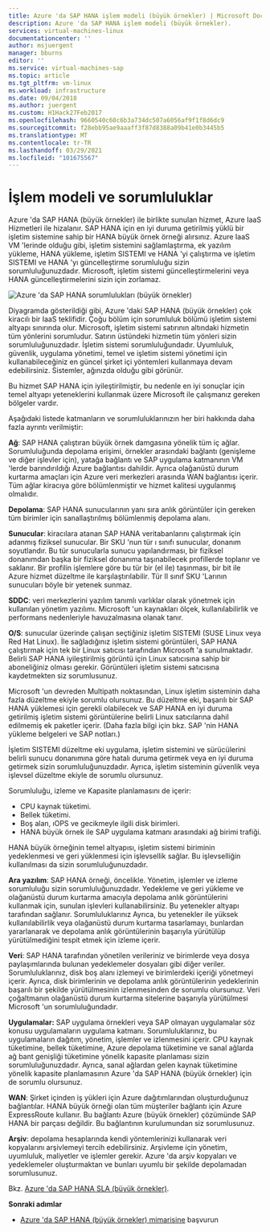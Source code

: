 ```yaml
---
title: Azure 'da SAP HANA işlem modeli (büyük örnekler) | Microsoft Docs
description: Azure 'da SAP HANA işlem modeli (büyük örnekler).
services: virtual-machines-linux
documentationcenter: ''
author: msjuergent
manager: bburns
editor: ''
ms.service: virtual-machines-sap
ms.topic: article
ms.tgt_pltfrm: vm-linux
ms.workload: infrastructure
ms.date: 09/04/2018
ms.author: juergent
ms.custom: H1Hack27Feb2017
ms.openlocfilehash: 9660540c60c6b3a734dc507a6056af9f1f8d6dc9
ms.sourcegitcommit: f28ebb95ae9aaaff3f87d8388a09b41e0b3445b5
ms.translationtype: MT
ms.contentlocale: tr-TR
ms.lasthandoff: 03/29/2021
ms.locfileid: "101675567"
---
```

# <a name="operations-model-and-responsibilities"></a>İşlem modeli ve sorumluluklar

Azure 'da SAP HANA (büyük örnekler) ile birlikte sunulan hizmet, Azure IaaS Hizmetleri ile hizalanır. SAP HANA için en iyi duruma getirilmiş yüklü bir işletim sistemine sahip bir HANA büyük örnek örneği alırsınız. Azure IaaS VM 'lerinde olduğu gibi, işletim sistemini sağlamlaştırma, ek yazılım yükleme, HANA yükleme, işletim SISTEMI ve HANA 'yi çalıştırma ve işletim SISTEMI ve HANA 'yı güncelleştirme sorumluluğu sizin sorumluluğunuzdadır. Microsoft, işletim sistemi güncelleştirmelerini veya HANA güncelleştirmelerini sizin için zorlamaz.

![Azure 'da SAP HANA sorumlulukları (büyük örnekler)](./media/hana-overview-architecture/image2-responsibilities.png)

Diyagramda gösterildiği gibi, Azure 'daki SAP HANA (büyük örnekler) çok kiracılı bir IaaS teklifidir. Çoğu bölüm için sorumluluk bölümü işletim sistemi altyapı sınırında olur. Microsoft, işletim sistemi satırının altındaki hizmetin tüm yönlerini sorumludur. Satırın üstündeki hizmetin tüm yönleri sizin sorumluluğunuzdadır. İşletim sistemi sorumluluğundadır. Uyumluluk, güvenlik, uygulama yönetimi, temel ve işletim sistemi yönetimi için kullanabileceğiniz en güncel şirket içi yöntemleri kullanmaya devam edebilirsiniz. Sistemler, ağınızda olduğu gibi görünür.

Bu hizmet SAP HANA için iyileştirilmiştir, bu nedenle en iyi sonuçlar için temel altyapı yeteneklerini kullanmak üzere Microsoft ile çalışmanız gereken bölgeler vardır.

Aşağıdaki listede katmanların ve sorumluluklarınızın her biri hakkında daha fazla ayrıntı verilmiştir:

**Ağ**: SAP HANA çalıştıran büyük örnek damgasına yönelik tüm iç ağlar. Sorumluluğunda depolama erişimi, örnekler arasındaki bağlantı (genişleme ve diğer işlevler için), yatağa bağlantı ve SAP uygulama katmanının VM 'lerde barındırıldığı Azure bağlantısı dahildir. Ayrıca olağanüstü durum kurtarma amaçları için Azure veri merkezleri arasında WAN bağlantısı içerir. Tüm ağlar kiracıya göre bölümlenmiştir ve hizmet kalitesi uygulanmış olmalıdır.

**Depolama**: SAP HANA sunucularının yanı sıra anlık görüntüler için gereken tüm birimler için sanallaştırılmış bölümlenmiş depolama alanı. 

**Sunucular**: kiracılara atanan SAP HANA veritabanlarını çalıştırmak için adanmış fiziksel sunucular. Bir SKU 'nun tür ı sınıfı sunucular, donanım soyutlandır. Bu tür sunucularla sunucu yapılandırması, bir fiziksel donanımdan başka bir fiziksel donanıma taşınabilecek profillerde toplanır ve saklanır. Bir profilin işlemlere göre bu tür bir (el ile) taşınması, bir bit ile Azure hizmet düzeltme ile karşılaştırılabilir. Tür II sınıf SKU 'Larının sunucuları böyle bir yetenek sunmaz.

**SDDC**: veri merkezlerini yazılım tanımlı varlıklar olarak yönetmek için kullanılan yönetim yazılımı. Microsoft 'un kaynakları ölçek, kullanılabilirlik ve performans nedenleriyle havuzalmasına olanak tanır.

**O/S**: sunucular üzerinde çalışan seçtiğiniz işletim SISTEMI (SUSE Linux veya Red Hat Linux). İle sağladığınız işletim sistemi görüntüleri, SAP HANA çalıştırmak için tek bir Linux satıcısı tarafından Microsoft 'a sunulmaktadır. Belirli SAP HANA iyileştirilmiş görüntü için Linux satıcısına sahip bir aboneliğiniz olması gerekir. Görüntüleri işletim sistemi satıcısına kaydetmekten siz sorumlusunuz. 

Microsoft 'un devreden Multipath noktasından, Linux işletim sisteminin daha fazla düzeltme ekiyle sorumlu olursunuz. Bu düzeltme eki, başarılı bir SAP HANA yüklemesi için gerekli olabilecek ve SAP HANA en iyi duruma getirilmiş işletim sistemi görüntülerine belirli Linux satıcılarına dahil edilmemiş ek paketler içerir. (Daha fazla bilgi için bkz. SAP 'nin HANA yükleme belgeleri ve SAP notları.) 

İşletim SISTEMI düzeltme eki uygulama, işletim sistemini ve sürücülerini belirli sunucu donanımına göre hatalı duruma getirmek veya en iyi duruma getirmek sizin sorumluluğunuzdadır. Ayrıca, işletim sisteminin güvenlik veya işlevsel düzeltme ekiyle de sorumlu olursunuz. 

Sorumluluğu, izleme ve Kapasite planlamasını de içerir:

- CPU kaynak tüketimi.
- Bellek tüketimi.
- Boş alan, ıOPS ve gecikmeyle ilgili disk birimleri.
- HANA büyük örnek ile SAP uygulama katmanı arasındaki ağ birimi trafiği.

HANA büyük örneğinin temel altyapısı, işletim sistemi biriminin yedeklenmesi ve geri yüklenmesi için işlevsellik sağlar. Bu işlevselliğin kullanılması da sizin sorumluluğunuzdadır.

**Ara yazılım**: SAP HANA örneği, öncelikle. Yönetim, işlemler ve izleme sorumluluğu sizin sorumluluğunuzdadır. Yedekleme ve geri yükleme ve olağanüstü durum kurtarma amacıyla depolama anlık görüntülerini kullanmak için, sunulan işlevleri kullanabilirsiniz. Bu yetenekler altyapı tarafından sağlanır. Sorumluluklarınız Ayrıca, bu yetenekler ile yüksek kullanılabilirlik veya olağanüstü durum kurtarma tasarlamayı, bunlardan yararlanarak ve depolama anlık görüntülerinin başarıyla yürütülüp yürütülmediğini tespit etmek için izleme içerir.

**Veri**: SAP HANA tarafından yönetilen verileriniz ve birimlerde veya dosya paylaşımlarında bulunan yedeklemeler dosyaları gibi diğer veriler. Sorumluluklarınız, disk boş alanı izlemeyi ve birimlerdeki içeriği yönetmeyi içerir. Ayrıca, disk birimlerinin ve depolama anlık görüntülerinin yedeklerinin başarılı bir şekilde yürütülmesinin izlenmesinden de sorumlu olursunuz. Veri çoğaltmanın olağanüstü durum kurtarma sitelerine başarıyla yürütülmesi Microsoft 'un sorumluluğundadır.

**Uygulamalar:** SAP uygulama örnekleri veya SAP olmayan uygulamalar söz konusu uygulamaların uygulama katmanı. Sorumluluklarınız, bu uygulamaların dağıtım, yönetim, işlemler ve izlenmesini içerir. CPU kaynak tüketimine, bellek tüketimine, Azure depolama tüketimine ve sanal ağlarda ağ bant genişliği tüketimine yönelik kapasite planlaması sizin sorumluluğunuzdadır. Ayrıca, sanal ağlardan gelen kaynak tüketimine yönelik kapasite planlamasının Azure 'da SAP HANA (büyük örnekler) için de sorumlu olursunuz.

**WAN**: Şirket içinden iş yükleri için Azure dağıtımlarından oluşturduğunuz bağlantılar. HANA büyük örneği olan tüm müşteriler bağlantı için Azure ExpressRoute kullanır. Bu bağlantı Azure (büyük örnekler) çözümünde SAP HANA bir parçası değildir. Bu bağlantının kurulumundan siz sorumlusunuz.

**Arşiv**: depolama hesaplarında kendi yöntemlerinizi kullanarak veri kopyalarını arşivlemeyi tercih edebilirsiniz. Arşivleme için yönetim, uyumluluk, maliyetler ve işlemler gerekir. Azure 'da arşiv kopyaları ve yedeklemeler oluşturmaktan ve bunları uyumlu bir şekilde depolamadan sorumlusunuz.

Bkz. [Azure 'da SAP HANA SLA (büyük örnekler)](https://azure.microsoft.com/support/legal/sla/sap-hana-large/).

**Sonraki adımlar**
- [Azure 'da SAP HANA (büyük örnekler) mimarisine](hana-architecture.md) başvurun
